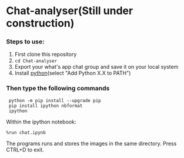 # Chat-analyser(Still under construction)

<h3><strong>Steps to use:</strong></h3>
  
  1. First clone this repository
  2. `cd Chat-analyser`
  3.  Export your what's app chat group and save it on your local system
  4.  Install [python](https://www.python.org/downloads)(select "Add Python X.X to PATH")
    
    
   
   <h3><strong>Then type the following commands </strong></h3>
  
 ```  
  python -m pip install --upgrade pip
  pip install ipython nbformat
  ipython
  ```
  Within the ipython notebook:
  
  `%run chat.ipynb`
 
  
  

 The programs runs and stores the images in the same directory. Press CTRL+D to exit.
 
